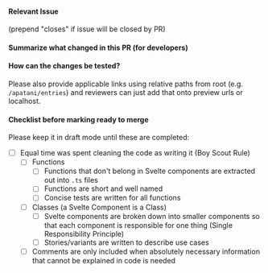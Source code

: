 #### Relevant Issue
(prepend "closes" if issue will be closed by PR)


#### Summarize what changed in this PR (for developers)


#### How can the changes be tested? 
Please also provide applicable links using relative paths from root (e.g. `/apatani/entries`) and reviewers can just add that onto preview urls or localhost.


#### Checklist before marking ready to merge
Please keep it in draft mode until these are completed:
- [ ] Equal time was spent cleaning the code as writing it (Boy Scout Rule)
  - [ ] Functions
    - [ ] Functions that don't belong in Svelte components are extracted out into `.ts` files
    - [ ] Functions are short and well named
    - [ ] Concise tests are written for all functions
  - [ ] Classes (a Svelte Component is a Class)
    - [ ] Svelte components are broken down into smaller components so that each component is responsible for one thing (Single Responsibility Principle)
    - [ ] Stories/variants are written to describe use cases
  - [ ] Comments are only included when absolutely necessary information that cannot be explained in code is needed